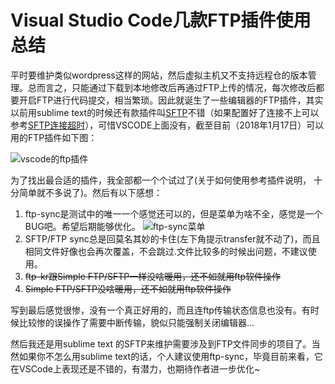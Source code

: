 # Visual Studio Code几款FTP插件使用总结

平时要维护类似wordpress这样的网站，然后虚拟主机又不支持远程仓的版本管理。总而言之，只能通过下载到本地修改后再通过FTP上传的情况，每次修改后都要开启FTP进行代码提交，相当繁琐。因此就诞生了一些编辑器的FTP插件，其实以前用sublime text的时候还有款插件叫[SFTP](https://packagecontrol.io/packages/SFTP)不错（如果配置好了连接不上可以参考[SFTP连接超时](https://www.whidy.net/sublime-text-sftp-connection-timeout.html)），可惜VSCODE上面没有，截至目前（2018年1月17日）可以用的FTP插件如下图：

![vscode的ftp插件](https://www.whidy.net/wp-content/uploads/2018/01/01.png "vscode的ftp插件")

为了找出最合适的插件，我全部都一个个试过了(关于如何使用参考插件说明， 十分简单就不多说了)。然后有以下感想：

1. ftp-sync是测试中的唯一一个感觉还可以的，但是菜单为啥不全，感觉是一个BUG吧。希望后期能够优化。
  ![ftp-sync菜单](https://www.whidy.net/wp-content/uploads/2018/01/02-1.png "ftp-sync菜单")
1. SFTP/FTP sync总是回莫名其妙的卡住(左下角提示transfer就不动了)，而且相同文件好像也会再次覆盖，不会跳过.文件比较多的时候出问题，不建议使用。
1. ~~ftp-kr跟Simple FTP/SFTP一样没啥暖用，还不如就用ftp软件操作~~
1. ~~Simple FTP/SFTP没啥暖用，还不如就用ftp软件操作~~

写到最后感觉很惨，没有一个真正好用的，而且连ftp传输状态信息也没有。有时候比较惨的误操作了需要中断传输，貌似只能强制关闭编辑器...

然后我还是用sublime text 的SFTP来维护需要涉及到FTP文件同步的项目了。当然如果你不怎么用sublime text的话，个人建议使用ftp-sync，毕竟目前来看，它在VSCode上表现还是不错的，有潜力，也期待作者进一步优化~